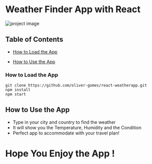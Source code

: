 # Weather Finder App with React
![project image](https://oliver-gomes.github.io/images/github%20images/gif/weatherapp.PNG)
## Table of Contents

* [How to Load the App](#howtoloadtheapp)
- [How to Use the App](#how-to-use-the-app)

### How to Load the App
```
git clone https://github.com/oliver-gomes/react-weatherapp.git
npm install
npm start
```

## How to Use the App

- Type in your city and country to find the weather
- It will show you the Temperature, Humidity and the Condition
- Perfect app to accommodate with your travel plan!

# Hope You Enjoy the App !

